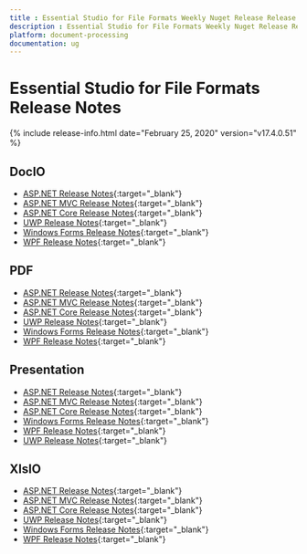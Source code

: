 ```yaml
---
title : Essential Studio for File Formats Weekly Nuget Release Release Notes  
description : Essential Studio for File Formats Weekly Nuget Release Release Notes  
platform: document-processing
documentation: ug
---
```


# Essential Studio for File Formats  Release Notes  

{% include release-info.html date="February 25, 2020" version="v17.4.0.51" %} 

## DocIO

* [ASP.NET Release Notes](/aspnet/release-notes/v17.4.0.51#docio){:target="_blank"}
* [ASP.NET MVC Release Notes](/aspnetmvc/release-notes/v17.4.0.51#docio){:target="_blank"}
* [ASP.NET Core Release Notes](/aspnet-core/release-notes/v17.4.0.51#docio){:target="_blank"}
* [UWP Release Notes](/uwp/release-notes/v17.4.0.51#docio){:target="_blank"}
* [Windows Forms Release Notes](/windowsforms/release-notes/v17.4.0.51#docio){:target="_blank"}
* [WPF Release Notes](/wpf/release-notes/v17.4.0.51#docio){:target="_blank"}


## PDF

* [ASP.NET Release Notes](/aspnet/release-notes/v17.4.0.51#pdf){:target="_blank"}
* [ASP.NET MVC Release Notes](/aspnetmvc/release-notes/v17.4.0.51#pdf){:target="_blank"}
* [ASP.NET Core Release Notes](/aspnet-core/release-notes/v17.4.0.51#pdf){:target="_blank"}
* [UWP Release Notes](/uwp/release-notes/v17.4.0.51#pdf){:target="_blank"}
* [Windows Forms Release Notes](/windowsforms/release-notes/v17.4.0.51#pdf){:target="_blank"}
* [WPF Release Notes](/wpf/release-notes/v17.4.0.51#pdf){:target="_blank"}


## Presentation

* [ASP.NET Release Notes](/aspnet/release-notes/v17.4.0.51#presentation){:target="_blank"}
* [ASP.NET MVC Release Notes](/aspnetmvc/release-notes/v17.4.0.51#presentation){:target="_blank"}
* [ASP.NET Core Release Notes](/aspnet-core/release-notes/v17.4.0.51#presentation){:target="_blank"}
* [Windows Forms Release Notes](/windowsforms/release-notes/v17.4.0.51#presentation){:target="_blank"}
* [WPF Release Notes](/wpf/release-notes/v17.4.0.51#presentation){:target="_blank"}
* [UWP Release Notes](/uwp/release-notes/v17.4.0.51#presentation){:target="_blank"}


## XlsIO

* [ASP.NET Release Notes](/aspnet/release-notes/v17.4.0.51#xlsio){:target="_blank"}
* [ASP.NET MVC Release Notes](/aspnetmvc/release-notes/v17.4.0.51#xlsio){:target="_blank"}
* [ASP.NET Core Release Notes](/aspnet-core/release-notes/v17.4.0.51#xlsio){:target="_blank"}
* [UWP Release Notes](/uwp/release-notes/v17.4.0.51#xlsio){:target="_blank"}
* [Windows Forms Release Notes](/windowsforms/release-notes/v17.4.0.51#xlsio){:target="_blank"}
* [WPF Release Notes](/wpf/release-notes/v17.4.0.51#xlsio){:target="_blank"}